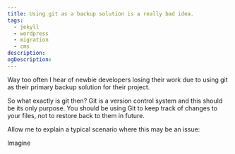 ```yaml
---
title: Using git as a backup solution is a really bad idea.
tags:
  - jekyll
  - wordpress
  - migration
  - cms
description: 
ogDescription: 
---
```


Way too often I hear of newbie developers losing their work due to using git as their primary backup solution for their project.

So what exactly is git then?
Git is a version control system and this should be its only purpose. You should be using Git to keep track of changes to your files, not to restore back to them in future. 

Allow me to explain a typical scenario where this may be an issue:

Imagine
